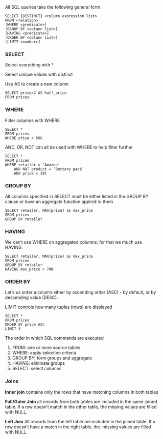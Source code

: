 All SQL queries take the following general form

```
SELECT [DISTINCT] <column expression list>
FROM <relation>
[WHERE <predicate>]
[GROUP BY <column list>]
[HAVING <predicate>]
[ORDER BY <column list>]
[LIMIT <number>]
```
### SELECT
Select everything with *

Select unique values with distinct

Use AS to create a new column

```
SELECT price/2 AS half_price
FROM prices
```
### WHERE
Filter columns with WHERE

```
SELECT *
FROM prices
WHERE price < 500
```

AND, OR, NOT can all be used with WHERE to help filter further

```
SELECT *
FROM prices
WHERE retailer = ‘Amazon’
    AND NOT product = ‘Battery pack’
    AND price < 30l
```

### GROUP BY

All columns specified in SELECT must be either listed in the GROUP BY clause or have an aggregate function applied to them

```
SELECT retailer, MAX(price) as max_price
FROM prices 
GROUP BY retailer
```

### HAVING

We can’t use WHERE on aggregated columns, for that we much use HAVING.

```
SELECT retailer, MAX(price) as max_price
FROM prices
GROUP BY retailer
HAVING max_price > 700
```

### ORDER BY
Let’s us order a column either by ascending order (ASC) - by default, or by descending value (DESC).

LIMIT controls how many tuples (rows) are displayed 

```
SELECT *
FROM prices
ORDER BY price ASC
LIMIT 3
```

The order in which SQL commands are executed

1. FROM: one or more source tables
2. WHERE: apply selection criteria
3. GROUP BY: form groups and aggregate
4. HAVING: eliminate groups
5. SELECT: select columns

### Joins

**Inner join** contains only the rows that have matching columns in both tables

**Full/Outer Join** all records from both tables are included in the same joined table. If a row doesn’t match in the other table, the missing values are filled with NULL.

**Left Join** All records from the left table are included in the joined table. If a row doesn’t have a match in the right table, the. missing values are filled with NULL.
